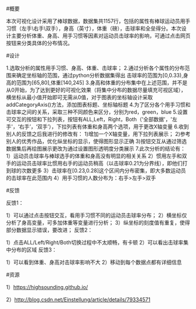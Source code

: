 #概要

本次可视化设计采用了棒球数据，数据集共1157行，包括的属性有棒球运动员用手习惯（左手\右手\双手），身高（英寸），体重（磅），击球率和全垒得分。本次设计主要分析体重、身高、用手习惯等因素对运动员击球率的影响，可通过点击网页按钮来分类具体的分布情况。


#设计

1.选取分析的属性用手习惯、身高、体重、击球率；
2.通过分析各个属性的分布范围来确定坐标轴的范围，通过python分析数据集得出
击球率的范围为[0,0.33),身高的范围为[65,80],体重[140,245]
3.身高和体重的分布集中在上述范围，并不是从0开始，为了达到更好的可视化效果（将集中分布的数据尽量填充可视区域），横坐标从最小值开始即可无需从0值，对于图表的坐标轴设计采取addCategoryAxis()方法，添加图表标题、坐标轴标题
4.为了区分各个用手习惯和击球率之间的关系，采取三种不同颜色来区分，分别为red，green，blue
5.设置可交互的按钮和下拉列表，按钮有ALL,Left，Right，Both（'全部数据'，'左手'，‘右手’，‘双手’），下拉列表有体重和身高两个选项，用于更改X轴变量
6.收到别人的反馈之后我进行的修改有：
1)增加一个X轴变量，用下拉列表展示；
2)参考别人的优秀作品，优化纵坐标的显示，使得图形显示正确
3)按钮交互从通过筛选数据集后再绘图展示更改为通过设置图形透明度分类展示
7.此次分析的结论有：
1）运动员击球率与棒球选手的体重和身高没有明显的相关关系
2）惯用左手和双手的运动员击球率比惯用右手的运动员稍高（以击球率0.21为分界线），即他们打到球的次数更多
3）击球率在[0.23,0.28]这个区间内分布密集，即大多数运动员的击球率在此范围内
4）用手习惯的人数分布为：右手>左手>双手


#反馈

反馈1：

1）可以通过点击按钮交互，看用手习惯不同的运动员击球率分布；
2）横坐标仅分析了身高变量，可多加体重等变量进行分析；
3）纵坐标的刻度值有重复，使得部分数据显示错误，要改进；
反馈2：

1）点击ALL/Left/Right/Both切换过程中不太顺畅，有卡顿
2）可以看出击球率集中分布的区域
反馈3：

1）可以看到体重、身高对击球率影响不大
2）移动到每个数据点都有详细信息


#资源

1）https://highsounding.github.io/

2）http://blog.csdn.net/Einstellung/article/details/79334571
